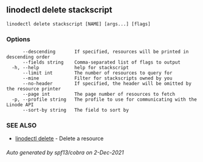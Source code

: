 ## linodectl delete stackscript



```
linodectl delete stackscript [NAME] [args...] [flags]
```

### Options

```
      --descending       If specified, resources will be printed in descending order
      --fields string    Comma-separated list of flags to output
  -h, --help             help for stackscript
      --limit int        The number of resources to query for
      --mine             Filter for stackscripts owned by you
      --no-header        If specified, the header will be omitted by the resource printer
      --page int         The page number of resources to fetch
  -p, --profile string   The profile to use for communicating with the Linode API
      --sort-by string   The field to sort by
```

### SEE ALSO

* [linodectl delete](linodectl_delete.md)	 - Delete a resource

###### Auto generated by spf13/cobra on 2-Dec-2021
